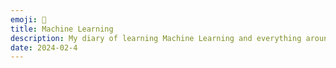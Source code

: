 ```yaml
---
emoji: 🦾
title: Machine Learning
description: My diary of learning Machine Learning and everything around it
date: 2024-02-4
---
```


